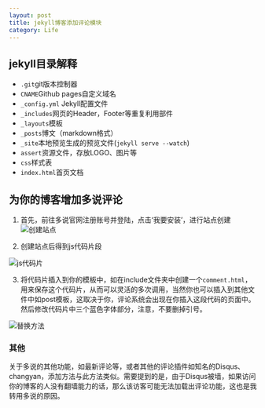 ```yaml
---
layout: post  
title: jekyll博客添加评论模块
category: Life
---
```


## jekyll目录解释  
- `.git`git版本控制器  
- `CNAME`Github pages自定义域名
- `_config.yml` Jekyll配置文件  
- `_includes`网页的Header，Footer等重复利用部件 
- `_layouts`模板 
- `_posts`博文（markdown格式）  
- `_site`本地预览生成的预览文件(`jekyll serve --watch`)   
- `assert`资源文件，存放LOGO、图片等  
- `css`样式表  
- `index.html`首页文档  

## 为你的博客增加多说评论  
1. 首先，前往多说官网注册账号并登陆，点击‘我要安装’，进行站点创建  
![创建站点](http://ojjtdxm7c.bkt.clouddn.com/duoshuo%E5%A4%9A%E8%AF%B4%E5%88%9B%E5%BB%BA%E7%AB%99%E7%82%B9.png?imageslim)  
  
  
2. 创建站点后得到js代码片段  
  
  
![js代码片](http://ojjtdxm7c.bkt.clouddn.com/duoshuo%E5%A4%9A%E8%AF%B4%E8%AF%84%E8%AE%BA%E4%BB%A3%E7%A0%81.png?imageslim)    
  
  
3. 将代码片插入到你的模板中，如在include文件夹中创建一个`comment.html`，用来保存这个代码片，从而可以灵活的多次调用，当然你也可以插入到其他文件中如post模板，这取决于你，评论系统会出现在你插入这段代码的页面中。然后修改代码片中三个蓝色字体部分，注意，不要删掉引号。 
 
![替换方法](http://ojjtdxm7c.bkt.clouddn.com/duoshuojekyll%E8%AF%84%E8%AE%BA%E7%B3%BB%E7%BB%9F%E4%BB%A3%E7%A0%81%E7%89%87%E6%9B%BF%E6%8D%A2.png?imageslim)

### 其他  
关于多说的其他功能，如最新评论等，或者其他的评论插件如知名的Disqus、changyan，添加方法与此方法类似。需要提到的是，由于Disqus被墙，如果访问你的博客的人没有翻墙能力的话，那么该访客可能无法加载出评论功能，这也是我转用多说的原因。